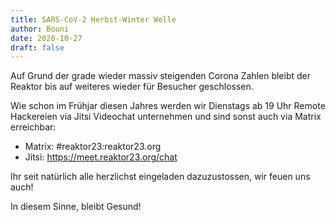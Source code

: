 ```yaml
---
title: SARS-CoV-2 Herbst-Winter Welle
author: Bouni
date: 2020-10-27
draft: false
---
```


Auf Grund der grade wieder massiv steigenden Corona Zahlen bleibt der Reaktor bis auf weiteres wieder für Besucher geschlossen.

Wie schon im Frühjar diesen Jahres werden wir Dienstags ab 19 Uhr Remote Hackereien via Jitsi Videochat unternehmen und sind sonst auch via Matrix erreichbar:

 - Matrix: #reaktor23:reaktor23.org
 - Jitsi: https://meet.reaktor23.org/chat

Ihr seit natürlich alle herzlichst eingeladen dazuzustossen, wir feuen uns auch!

In diesem Sinne, bleibt Gesund!
